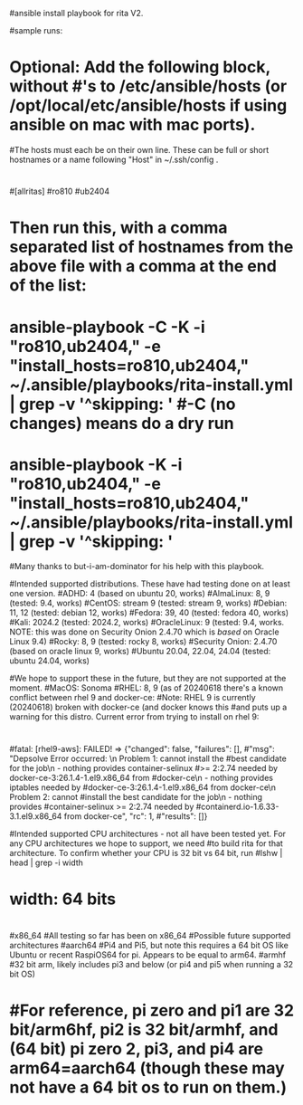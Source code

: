 
#ansible install playbook for rita V2.

#sample runs:
#	Optional: Add the following block, without #'s  to /etc/ansible/hosts (or /opt/local/etc/ansible/hosts if using ansible on mac with mac ports).
#The hosts must each be on their own line.  These can be full or short hostnames or a name following "Host" in ~/.ssh/config .
#
#[allritas]
#ro810
#ub2404
#
#	Then run this, with a comma separated list of hostnames from the above file with a comma at the end of the list:
#
#	ansible-playbook -C -K -i "ro810,ub2404," -e "install_hosts=ro810,ub2404," ~/.ansible/playbooks/rita-install.yml | grep -v '^skipping: '	#-C (no changes) means do a dry run
#	ansible-playbook -K -i "ro810,ub2404," -e "install_hosts=ro810,ub2404," ~/.ansible/playbooks/rita-install.yml | grep -v '^skipping: '



#Many thanks to but-i-am-dominator for his help with this playbook.

#Intended supported distributions.  These have had testing done on at least one version.
#ADHD: 4 (based on ubuntu 20, works)
#AlmaLinux: 8, 9 (tested: 9.4, works)
#CentOS: stream 9 (tested: stream 9, works)
#Debian: 11, 12 (tested: debian 12, works)
#Fedora: 39, 40 (tested: fedora 40, works)
#Kali: 2024.2 (tested: 2024.2, works)
#OracleLinux: 9 (tested: 9.4, works.  NOTE: this was done on Security Onion 2.4.70 which is _based_ on Oracle Linux 9.4)
#Rocky: 8, 9 (tested: rocky 8, works)
#Security Onion: 2.4.70 (based on oracle linux 9, works)
#Ubuntu 20.04, 22.04, 24.04 (tested: ubuntu 24.04, works)

#We hope to support these in the future, but they are not supported at the moment.
#MacOS: Sonoma
#RHEL: 8, 9 (as of 20240618 there's a known conflict between rhel 9 and docker-ce:
#Note: RHEL 9 is currently (20240618) broken with docker-ce (and docker knows this
#and puts up a warning for this distro.  Current error from trying to install on rhel 9:
#
#fatal: [rhel9-aws]: FAILED! => {"changed": false, "failures": [],
#"msg": "Depsolve Error occurred: \n Problem 1: cannot install the
#best candidate for the job\n  - nothing provides container-selinux
#>= 2:2.74 needed by docker-ce-3:26.1.4-1.el9.x86_64 from
#docker-ce\n  - nothing provides iptables needed by
#docker-ce-3:26.1.4-1.el9.x86_64 from docker-ce\n Problem 2: cannot
#install the best candidate for the job\n  - nothing provides
#container-selinux >= 2:2.74 needed by
#containerd.io-1.6.33-3.1.el9.x86_64 from docker-ce", "rc": 1,
#"results": []}

#Intended supported CPU architectures - not all have been tested yet.  For any CPU architectures we hope to support, we need
#to build rita for that architecture.  To confirm whether your CPU is 32 bit vs 64 bit, run
#lshw | head | grep -i width
#    width: 64 bits
#
#x86_64		#All testing so far has been on x86_64
#Possible future supported architectures
#aarch64	#Pi4 and Pi5, but note this requires a 64 bit OS like Ubuntu or recent RaspiOS64 for pi.  Appears to be equal to arm64.
#armhf		#32 bit arm, likely includes pi3 and below (or pi4 and pi5 when running a 32 bit OS)
#		#For reference, pi zero and pi1 are 32 bit/arm6hf, pi2 is 32 bit/armhf, and (64 bit) pi zero 2, pi3, and pi4 are arm64=aarch64 (though these may not have a 64 bit os to run on them.)







